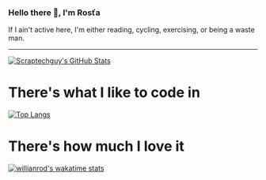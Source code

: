 ### Hello there 👋, I'm Rosťa

If I ain't active here, I'm either reading, cycling, exercising, or being a waste man.

_________________________________________________________________

[![Scraptechguy's GitHub Stats](https://github-readme-stats.vercel.app/api?username=scraptechguy&show_icons=true&theme=cobalt)](https://github.com/anuraghazra/github-readme-stats)

# There's what I like to code in

[![Top Langs](https://github-readme-stats.vercel.app/api/top-langs/?username=scraptechguy&theme=cobalt)](https://github.com/anuraghazra/github-readme-stats)

# There's how much I love it 

[![willianrod's wakatime stats](https://github-readme-stats.vercel.app/api/wakatime?username=scraptechguy&theme=cobalt)](https://github.com/anuraghazra/github-readme-stats)
